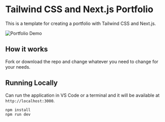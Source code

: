 # Tailwind CSS and Next.js Portfolio

This is a template for creating a portfolio with Tailwind CSS and Next.js.

![Portfolio Demo](demo/)

## How it works

Fork or download the repo and change whatever you need to change for your needs.

## Running Locally

Can run the application in VS Code or a terminal and it will be available at `http://localhost:3000`.

```bash
npm install
npm run dev
```
